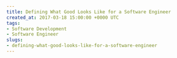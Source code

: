 ```yaml
---
title: Defining What Good Looks Like for a Software Engineer
created_at: 2017-03-18 15:00:00 +0000 UTC
tags:
- Software Development
- Software Engineer
slugs:
- defining-what-good-looks-like-for-a-software-engineer
---
```

